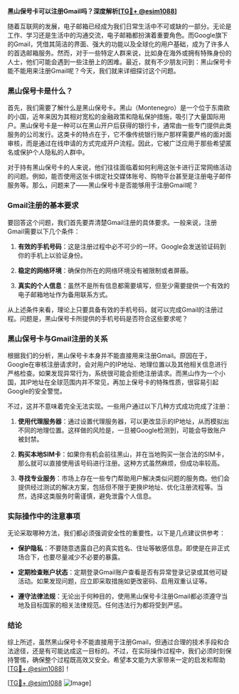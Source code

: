 **黑山保号卡可以注册Gmail吗？深度解析[[TG💪+ @esim1088](https://t.me/s/esim1088)]**

随着互联网的发展，电子邮箱已经成为我们日常生活中不可或缺的一部分。无论是工作、学习还是生活中的沟通交流，电子邮箱都扮演着重要角色。而Google旗下的Gmail，凭借其简洁的界面、强大的功能以及全球化的用户基础，成为了许多人的首选邮箱服务。然而，对于一些特定人群来说，比如身在海外或拥有特殊身份的人士，他们可能会遇到一些注册上的困难。最近，就有不少朋友问到：黑山保号卡能不能用来注册Gmail呢？今天，我们就来详细探讨这个问题。

### 黑山保号卡是什么？

首先，我们需要了解什么是黑山保号卡。黑山（Montenegro）是一个位于东南欧的小国，近年来因为其相对宽松的金融政策和隐私保护措施，吸引了大量国际用户。黑山保号卡是一种可以在黑山开户后获得的银行卡，通常由一些专门提供此类服务的公司发行。这类卡的特点在于，它不像传统银行账户那样需要严格的面对面审核，而是通过在线申请的方式完成开户流程。因此，它被广泛应用于那些希望匿名或保护个人隐私的人群中。

对于持有黑山保号卡的人来说，他们往往面临着如何利用这张卡进行正常网络活动的问题。例如，能否使用这张卡绑定社交媒体账号、购物平台甚至是注册电子邮件服务等。那么，问题来了——黑山保号卡是否能够用于注册Gmail呢？

### Gmail注册的基本要求

要回答这个问题，我们首先要弄清楚Gmail注册的具体要求。一般来说，注册Gmail需要以下几个条件：

1. **有效的手机号码**：这是注册过程中必不可少的一环。Google会发送验证码到你的手机上以验证身份。
   
2. **稳定的网络环境**：确保你所在的网络环境没有被限制或者屏蔽。

3. **真实的个人信息**：虽然不是所有信息都需要填写，但至少需要提供一个有效的电子邮箱地址作为备用联系方式。

从上述条件来看，理论上只要具备有效的手机号码，就可以完成Gmail的注册过程。问题是，黑山保号卡所提供的手机号码是否符合这些要求呢？

### 黑山保号卡与Gmail注册的关系

根据我们的分析，黑山保号卡本身并不能直接用来注册Gmail。原因在于，Google在审核注册请求时，会对用户的IP地址、地理位置以及其他相关信息进行严格检查。如果发现异常行为，系统很可能会拒绝注册请求。而黑山作为一个小国，其IP地址在全球范围内并不常见，再加上保号卡的特殊性质，很容易引起Google的安全警觉。

不过，这并不意味着完全无法实现。一些用户通过以下几种方式成功完成了注册：

1. **使用代理服务器**：通过设置代理服务器，可以更改显示的IP地址，从而模拟出不同的地理位置。这样做的风险是，一旦被Google检测到，可能会导致账户被封禁。

2. **购买本地SIM卡**：如果你有机会前往黑山，并在当地购买一张合法的SIM卡，那么就可以直接使用该号码进行注册。这种方式虽然麻烦，但成功率较高。

3. **寻找专业服务**：市场上存在一些专门帮助用户解决类似问题的服务商。他们会提供经过测试的解决方案，包括但不限于更换IP地址、优化注册流程等。当然，选择这类服务时需谨慎，避免泄露个人信息。

### 实际操作中的注意事项

无论采取哪种方法，我们都必须强调安全性的重要性。以下是几点建议供参考：

- **保护隐私**：不要随意透露自己的真实姓名、住址等敏感信息。即使是在非正式场合下，也要尽量减少不必要的暴露。
  
- **定期检查账户状态**：定期登录Gmail账户查看是否有异常登录记录或其他可疑活动。如果发现问题，应立即采取措施如更改密码、启用双重认证等。

- **遵守法律法规**：无论出于何种目的，使用黑山保号卡注册Gmail都必须遵守当地及目标国家的相关法律规范。任何违法行为都将受到严惩。

### 结论

综上所述，虽然黑山保号卡不能直接用于注册Gmail，但通过合理的技术手段和合法途径，还是有可能达成这一目标的。不过，在实际操作过程中，我们必须时刻保持警惕，确保整个过程既高效又安全。希望本文能为大家带来一定的启发和帮助[[TG💪+ @esim1088](https://t.me/s/esim1088)]！

[[TG💪+ @esim1088](https://t.me/s/esim1088) ![Image](https://i.postimg.cc/4NQfJmqS/Snipaste-2025-05-13-00-14-12.png)]